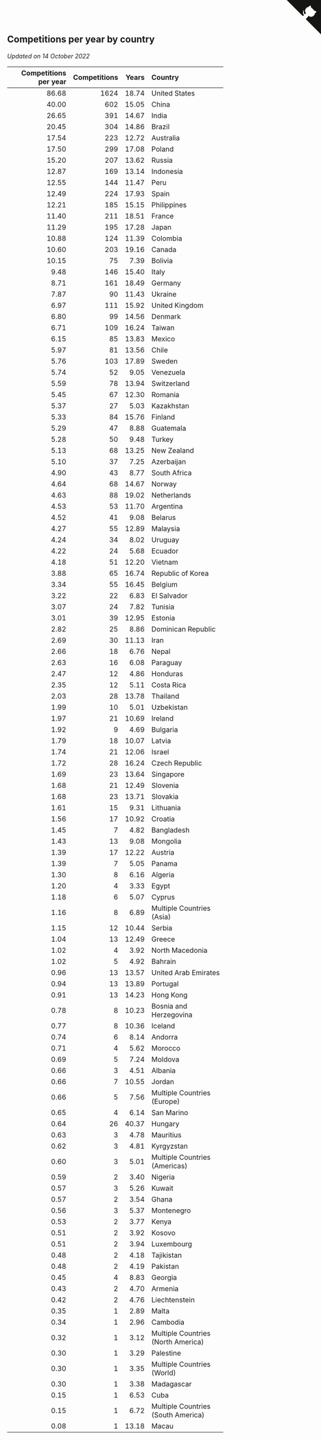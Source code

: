 ## Competitions per year by country

*Updated on 14 October 2022*

| Competitions per year | Competitions | Years | Country |
| ---: | ---: | ---: | :--- |
| 86.68 | 1624 | 18.74 | United States |
| 40.00 | 602 | 15.05 | China |
| 26.65 | 391 | 14.67 | India |
| 20.45 | 304 | 14.86 | Brazil |
| 17.54 | 223 | 12.72 | Australia |
| 17.50 | 299 | 17.08 | Poland |
| 15.20 | 207 | 13.62 | Russia |
| 12.87 | 169 | 13.14 | Indonesia |
| 12.55 | 144 | 11.47 | Peru |
| 12.49 | 224 | 17.93 | Spain |
| 12.21 | 185 | 15.15 | Philippines |
| 11.40 | 211 | 18.51 | France |
| 11.29 | 195 | 17.28 | Japan |
| 10.88 | 124 | 11.39 | Colombia |
| 10.60 | 203 | 19.16 | Canada |
| 10.15 | 75 | 7.39 | Bolivia |
| 9.48 | 146 | 15.40 | Italy |
| 8.71 | 161 | 18.49 | Germany |
| 7.87 | 90 | 11.43 | Ukraine |
| 6.97 | 111 | 15.92 | United Kingdom |
| 6.80 | 99 | 14.56 | Denmark |
| 6.71 | 109 | 16.24 | Taiwan |
| 6.15 | 85 | 13.83 | Mexico |
| 5.97 | 81 | 13.56 | Chile |
| 5.76 | 103 | 17.89 | Sweden |
| 5.74 | 52 | 9.05 | Venezuela |
| 5.59 | 78 | 13.94 | Switzerland |
| 5.45 | 67 | 12.30 | Romania |
| 5.37 | 27 | 5.03 | Kazakhstan |
| 5.33 | 84 | 15.76 | Finland |
| 5.29 | 47 | 8.88 | Guatemala |
| 5.28 | 50 | 9.48 | Turkey |
| 5.13 | 68 | 13.25 | New Zealand |
| 5.10 | 37 | 7.25 | Azerbaijan |
| 4.90 | 43 | 8.77 | South Africa |
| 4.64 | 68 | 14.67 | Norway |
| 4.63 | 88 | 19.02 | Netherlands |
| 4.53 | 53 | 11.70 | Argentina |
| 4.52 | 41 | 9.08 | Belarus |
| 4.27 | 55 | 12.89 | Malaysia |
| 4.24 | 34 | 8.02 | Uruguay |
| 4.22 | 24 | 5.68 | Ecuador |
| 4.18 | 51 | 12.20 | Vietnam |
| 3.88 | 65 | 16.74 | Republic of Korea |
| 3.34 | 55 | 16.45 | Belgium |
| 3.22 | 22 | 6.83 | El Salvador |
| 3.07 | 24 | 7.82 | Tunisia |
| 3.01 | 39 | 12.95 | Estonia |
| 2.82 | 25 | 8.86 | Dominican Republic |
| 2.69 | 30 | 11.13 | Iran |
| 2.66 | 18 | 6.76 | Nepal |
| 2.63 | 16 | 6.08 | Paraguay |
| 2.47 | 12 | 4.86 | Honduras |
| 2.35 | 12 | 5.11 | Costa Rica |
| 2.03 | 28 | 13.78 | Thailand |
| 1.99 | 10 | 5.01 | Uzbekistan |
| 1.97 | 21 | 10.69 | Ireland |
| 1.92 | 9 | 4.69 | Bulgaria |
| 1.79 | 18 | 10.07 | Latvia |
| 1.74 | 21 | 12.06 | Israel |
| 1.72 | 28 | 16.24 | Czech Republic |
| 1.69 | 23 | 13.64 | Singapore |
| 1.68 | 21 | 12.49 | Slovenia |
| 1.68 | 23 | 13.71 | Slovakia |
| 1.61 | 15 | 9.31 | Lithuania |
| 1.56 | 17 | 10.92 | Croatia |
| 1.45 | 7 | 4.82 | Bangladesh |
| 1.43 | 13 | 9.08 | Mongolia |
| 1.39 | 17 | 12.22 | Austria |
| 1.39 | 7 | 5.05 | Panama |
| 1.30 | 8 | 6.16 | Algeria |
| 1.20 | 4 | 3.33 | Egypt |
| 1.18 | 6 | 5.07 | Cyprus |
| 1.16 | 8 | 6.89 | Multiple Countries (Asia) |
| 1.15 | 12 | 10.44 | Serbia |
| 1.04 | 13 | 12.49 | Greece |
| 1.02 | 4 | 3.92 | North Macedonia |
| 1.02 | 5 | 4.92 | Bahrain |
| 0.96 | 13 | 13.57 | United Arab Emirates |
| 0.94 | 13 | 13.89 | Portugal |
| 0.91 | 13 | 14.23 | Hong Kong |
| 0.78 | 8 | 10.23 | Bosnia and Herzegovina |
| 0.77 | 8 | 10.36 | Iceland |
| 0.74 | 6 | 8.14 | Andorra |
| 0.71 | 4 | 5.62 | Morocco |
| 0.69 | 5 | 7.24 | Moldova |
| 0.66 | 3 | 4.51 | Albania |
| 0.66 | 7 | 10.55 | Jordan |
| 0.66 | 5 | 7.56 | Multiple Countries (Europe) |
| 0.65 | 4 | 6.14 | San Marino |
| 0.64 | 26 | 40.37 | Hungary |
| 0.63 | 3 | 4.78 | Mauritius |
| 0.62 | 3 | 4.81 | Kyrgyzstan |
| 0.60 | 3 | 5.01 | Multiple Countries (Americas) |
| 0.59 | 2 | 3.40 | Nigeria |
| 0.57 | 3 | 5.26 | Kuwait |
| 0.57 | 2 | 3.54 | Ghana |
| 0.56 | 3 | 5.37 | Montenegro |
| 0.53 | 2 | 3.77 | Kenya |
| 0.51 | 2 | 3.92 | Kosovo |
| 0.51 | 2 | 3.94 | Luxembourg |
| 0.48 | 2 | 4.18 | Tajikistan |
| 0.48 | 2 | 4.19 | Pakistan |
| 0.45 | 4 | 8.83 | Georgia |
| 0.43 | 2 | 4.70 | Armenia |
| 0.42 | 2 | 4.76 | Liechtenstein |
| 0.35 | 1 | 2.89 | Malta |
| 0.34 | 1 | 2.96 | Cambodia |
| 0.32 | 1 | 3.12 | Multiple Countries (North America) |
| 0.30 | 1 | 3.29 | Palestine |
| 0.30 | 1 | 3.35 | Multiple Countries (World) |
| 0.30 | 1 | 3.38 | Madagascar |
| 0.15 | 1 | 6.53 | Cuba |
| 0.15 | 1 | 6.72 | Multiple Countries (South America) |
| 0.08 | 1 | 13.18 | Macau |


<a href="https://github.com/JustinTimeCuber/wca_statistics" class="github-corner" aria-label="View source on Github"><svg width="80" height="80" viewBox="0 0 250 250" style="fill:#151513; color:#fff; position: absolute; top: 0; border: 0; right: 0;" aria-hidden="true"><path d="M0,0 L115,115 L130,115 L142,142 L250,250 L250,0 Z"></path><path d="M128.3,109.0 C113.8,99.7 119.0,89.6 119.0,89.6 C122.0,82.7 120.5,78.6 120.5,78.6 C119.2,72.0 123.4,76.3 123.4,76.3 C127.3,80.9 125.5,87.3 125.5,87.3 C122.9,97.6 130.6,101.9 134.4,103.2" fill="currentColor" style="transform-origin: 130px 106px;" class="octo-arm"></path><path d="M115.0,115.0 C114.9,115.1 118.7,116.5 119.8,115.4 L133.7,101.6 C136.9,99.2 139.9,98.4 142.2,98.6 C133.8,88.0 127.5,74.4 143.8,58.0 C148.5,53.4 154.0,51.2 159.7,51.0 C160.3,49.4 163.2,43.6 171.4,40.1 C171.4,40.1 176.1,42.5 178.8,56.2 C183.1,58.6 187.2,61.8 190.9,65.4 C194.5,69.0 197.7,73.2 200.1,77.6 C213.8,80.2 216.3,84.9 216.3,84.9 C212.7,93.1 206.9,96.0 205.4,96.6 C205.1,102.4 203.0,107.8 198.3,112.5 C181.9,128.9 168.3,122.5 157.7,114.1 C157.9,116.9 156.7,120.9 152.7,124.9 L141.0,136.5 C139.8,137.7 141.6,141.9 141.8,141.8 Z" fill="currentColor" class="octo-body"></path></svg></a><style>.github-corner:hover .octo-arm{animation:octocat-wave 560ms ease-in-out}@keyframes octocat-wave{0%,100%{transform:rotate(0)}20%,60%{transform:rotate(-25deg)}40%,80%{transform:rotate(10deg)}}@media (max-width:500px){.github-corner:hover .octo-arm{animation:none}.github-corner .octo-arm{animation:octocat-wave 560ms ease-in-out}}</style>
